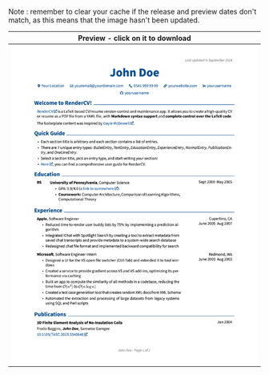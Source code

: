Note : remember to clear your cache if the release and preview dates don't match, as this means that the image hasn't been updated.

| Preview - click on it to download |
| ---------- |
| <a href=https://github.com/c2tz/cv-test/releases/download/2025-02-08_16-35-34/CV_NAME.pdf><img src=https://raw.githubusercontent.com/c2tz/cv-test/develop/CV_NAME.png alt=CV Preview></a> |
